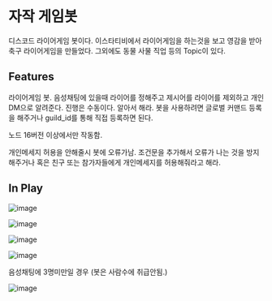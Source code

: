 # 자작 게임봇
디스코드 라이어게임 봇이다. 
이스타티비에서 라이어게임을 하는것을 보고 영감을 받아 축구 라이어게임을 만들었다. 그외에도 동물 사물 직업 등의 Topic이 있다.

## Features
라이어게임 봇. 음성채팅에 있을때 라이어를 정해주고 제시어를 라이어를 제외하고 개인 DM으로 알려준다. 진행은 수동이다. 알아서 해라.
봇을 사용하려면 글로벌 커맨드 등록을 해주거나 guild_id를 통해 직접 등록하면 된다.

노드 16버전 이상에서만 작동함.

개인메세지 허용을 안해줄시 봇에 오류가남. 조건문을 추가해서 오류가 나는 것을 방지해주거나 혹은 친구 또는 참가자들에게 개인메세지를 허용해줘라고 해라.


## In Play
![image](https://user-images.githubusercontent.com/58897994/180634430-783bcf70-7425-4393-9f68-16751bbcf3f6.png)

![image](https://user-images.githubusercontent.com/58897994/180634415-82f961e5-a407-417c-a199-a37d8e29f60d.png)

![image](https://user-images.githubusercontent.com/58897994/180634359-1fd9d263-5a9d-4d33-a0a9-0a7ce68f06f8.png)

![image](https://user-images.githubusercontent.com/58897994/180634401-5f472571-e557-45e5-9c95-84c0598a27a2.png)


음성채팅에 3명미만일 경우 (봇은 사람수에 취급안됨.)

![image](https://user-images.githubusercontent.com/58897994/180634616-417abb93-174d-4291-b074-629d8497d5ab.png)
